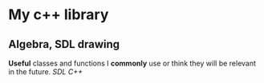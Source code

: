 # My c++ library
## Algebra, SDL drawing
**Useful** classes and functions I **commonly** use or think they will be relevant in the future.  *SDL* *C++*